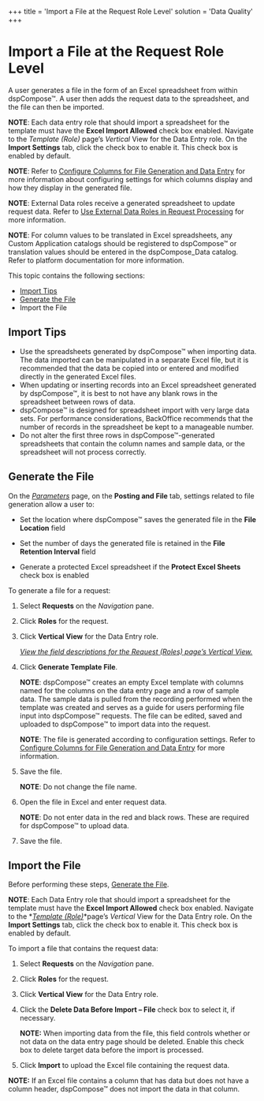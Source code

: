 +++
title = 'Import a File at the Request Role Level'
solution = 'Data Quality'
+++

# Import a File at the Request Role Level

A user generates a file in the form of an Excel spreadsheet from within
dspCompose™. A user then adds the request data to the spreadsheet, and
the file can then be imported.

**NOTE**: Each data entry role that should import a spreadsheet for the
template must have the **Excel Import Allowed** check box enabled.
Navigate to the *Template (Role)* page’s *Vertical* View for the Data
Entry role. On the **Import Settings** tab, click the check box to
enable it. This check box is enabled by default.

**NOTE**: Refer to [Configure Columns for File Generation and Data
Entry](Configure_Columns_for_File_Generation.htm) for more information
about configuring settings for which columns display and how they
display in the generated file.

**NOTE**: External Data roles receive a generated spreadsheet to update
request data. Refer to [Use External Data Roles in Request
Processing](Use_External_Data_Roles_in_Request_Processing.htm) for more
information.

**NOTE**: For column values to be translated in Excel spreadsheets, any
Custom Application catalogs should be registered to dspCompose™ or
translation values should be entered in the dspCompose\_Data catalog.
Refer to platform documentation for more information.

This topic contains the following sections:

  - [Import Tips](#Import_Tips)
  - [Generate the File](#Generate_the_File)
  - Import the File

## <span id="Import_Tips"></span>Import Tips

  - Use the spreadsheets generated by dspCompose™ when importing data.
    The data imported can be manipulated in a separate Excel file, but
    it is recommended that the data be copied into or entered and
    modified directly in the generated Excel files.
  - When updating or inserting records into an Excel spreadsheet
    generated by dspCompose™, it is best to not have any blank rows in
    the spreadsheet between rows of data.
  - dspCompose™ is designed for spreadsheet import with very large data
    sets. For performance considerations, BackOffice recommends that the
    number of records in the spreadsheet be kept to a manageable number.
  - Do not alter the first three rows in dspCompose™-generated
    spreadsheets that contain the column names and sample data, or the
    spreadsheet will not process correctly.

## <span id="Generate_the_File"></span>Generate the File

On the *[Parameters](../Page_Desc/Parameters.htm)* page, on the
**Posting and File** tab, settings related to file generation allow a
user to:

  - Set the location where dspCompose™ saves the generated file in the
    **File Location** field

  - Set the number of days the generated file is retained in the **File
    Retention Interval** field

  - Generate a protected Excel spreadsheet if the **Protect Excel
    Sheets** check box is enabled

To generate a file for a request:

1.  Select **Requests** on the *Navigation
    <span style="font-style: normal;">pane</span>*.

2.  Click **Roles** for the request.

3.  Click **Vertical View** for the Data Entry role.
    
    *[View the field descriptions for the Request (Roles) page’s
    Vertical View.](../Page_Desc/Request_H.htm#Request_V_All_Tabs)*

4.  Click **Generate Template File**.
    
    **NOTE**: dspCompose™ creates an empty Excel template with columns
    named for the columns on the data entry page and a row of sample
    data. The sample data is pulled from the recording performed when
    the template was created and serves as a guide for users performing
    file input into dspCompose™ requests. The file can be edited, saved
    and uploaded to dspCompose™ to import data into the request.
    
    **NOTE**: The file is generated according to configuration settings.
    Refer to [Configure Columns for File Generation and Data
    Entry](Configure_Columns_for_File_Generation.htm) for more
    information.

5.  Save the file.
    
    **NOTE**: Do not change the file name.

6.  Open the file in Excel and enter request data.
    
    **NOTE**: Do not enter data in the red and black rows. These are
    required for dspCompose™ to upload data.

7.  Save the file.

## <span id="Import_the_File"></span>Import the File

Before performing these steps, [Generate the File](#Generate_the_File).

**NOTE**: Each Data Entry role that should import a spreadsheet for the
template must have the **Excel Import Allowed** check box enabled.
Navigate to the *[*Template
(Role)*](../Page_Desc/Template_Role_H.htm)*page’s *Vertical* View for
the Data Entry role. On the **Import Settings** tab, click the check box
to enable it. This check box is enabled by default.

To import a file that contains the request data:

1.  Select **Requests** on the *Navigation
    <span style="font-style: normal;">pane</span>*.

2.  Click **Roles** for the request.

3.  Click **Vertical View** for the Data Entry role.

4.  Click the **Delete Data Before Import – File** check box to select
    it, if necessary.
    
    **NOTE:** When importing data from the file, this field controls
    whether or not data on the data entry page should be deleted. Enable
    this check box to delete target data before the import is processed.

5.  Click **Import** to upload the Excel file containing the request
    data.

**NOTE:** If an Excel file contains a column that has data but does not
have a column header, dspCompose™ does not import the data in that
column.
